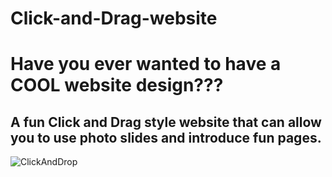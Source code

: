 # Click-and-Drag-website

# Have you ever wanted to have a COOL website design???

## A fun Click and Drag style website that can allow you to use photo slides and introduce fun pages.




![ClickAndDrop](https://user-images.githubusercontent.com/31016815/88853038-1cc63f80-d1bd-11ea-8424-2ee3b010519d.JPG)
